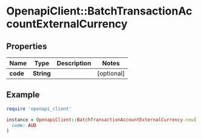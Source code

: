 # OpenapiClient::BatchTransactionAccountExternalCurrency

## Properties

| Name | Type | Description | Notes |
| ---- | ---- | ----------- | ----- |
| **code** | **String** |  | [optional] |

## Example

```ruby
require 'openapi_client'

instance = OpenapiClient::BatchTransactionAccountExternalCurrency.new(
  code: AUD
)
```

